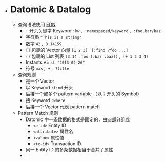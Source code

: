 - # Datomic & Datalog
	- 查询语法使用 [EDN](http://edn-format.org/)
		- `:` 开头关键字 Keyword `:kw` ,  `:namespaced/keyword` ,  `:foo.bar/baz`
		- 字符串 `"This is a string"`
		- 数字 `42` ,  `3.14159`
		- `[]` 包裹的 Vector 向量 `[1 2 3]`   `[:find ?foo ...]`
		- `()` 包裹的 List 列表 `(3.14 :foo [:bar :baz])` ,  `(+ 1 2 3 4)`
		- Instants `#inst "2013-02-26"`
		- 符号 `max` ,  `+` ,  `?title`
	- 查询规则
		- 是一个 Vector
		- 以 Keyword `:find` 开头
		- 后接一个或多个 pattern variable （以 `?` 开头的 Symbol）
		- 接 Keyword `:where`
		- 后接一个 Vector 代表 pattern match
	- Pattern Match 规则
		- Datomic 中一条数据的格式是固定的，由四部分组成
			- `<e-id>` Entity ID
			- `<attribute>` 属性名
			- `<value>` 属性值
			- `<tx-id>` Transaction ID
		- 同一 Entity ID 的多条数据相当于合并了属性
		-